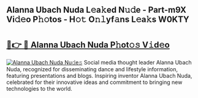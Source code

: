 ## Alanna Ubach Nuda L𝚎a𝚔ed N𝚞𝚍e - Part-m9X Vi𝚍𝚎o P𝚑𝚘tos - H𝚘𝚝 O𝚗𝚕yf𝚊ns L𝚎a𝚔s W0KTY

# <h2><a href="http://kf30ev4.oniu.top/?m=Alanna+Ubach+Nuda">🔗👉 🔴 Alanna Ubach Nuda P𝚑ot𝚘𝚜 V𝚒d𝚎o</a></h2>

[![Alanna Ubach Nuda Nu𝚍e𝚜](https://i.imgur.com/0qMVB7G.gif)](http://kf30ev4.oniu.top/?m=Alanna+Ubach+Nuda)
Social media thought leader Alanna Ubach Nuda, recognized for disseminating dance and lifestyle information, featuring presentations and blogs. Inspiring inventor Alanna Ubach Nuda, celebrated for their innovative ideas and commitment to bringing new technologies to the world.  
